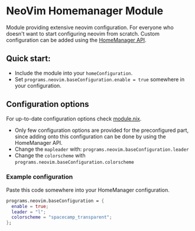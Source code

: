 # NeoVim Homemanager Module

Module providing extensive neovim configuration. For everyone who doesn't want to start configuring neovim from scratch. Custom configuration can be added using the [HomeManager API](https://nix-community.github.io/home-manager/options.html).

## Quick start:
- Include the module into your `homeConfiguration`.
- Set `programs.neovim.baseConfiguration.enable = true` somewhere in your configuration.

## Configuration options

For up-to-date configuration options check [module.nix](https://github.com/Martin-Lndbl/nix-neovim-module/blob/master/module.nix).

- Only few configuration options are provided for the preconfigured part, since adding onto this configuration can be done by using the HomeManager API.  
- Change the `mapleader` with: `programs.neovim.baseConfiguration.leader`
- Change the `colorscheme` with `programs.neovim.baseConfiguration.colorscheme`

### Example configuration
Paste this code somewhere into your HomeManager configuration.
```nix
programs.neovim.baseConfiguration = {
  enable = true;
  leader = "l";
  colorscheme = "spacecamp_transparent"; 
};
```
